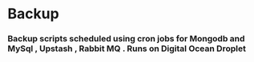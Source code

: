 # Backup

### Backup scripts scheduled using cron jobs for Mongodb and MySql , Upstash , Rabbit MQ . Runs on Digital Ocean Droplet 
